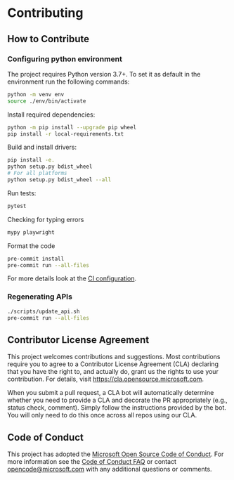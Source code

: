 # Contributing

## How to Contribute

### Configuring python environment

The project requires Python version 3.7+. To set it as default in the environment run the following commands:

```sh
python -m venv env
source ./env/bin/activate
```

Install required dependencies:

```sh
python -m pip install --upgrade pip wheel
pip install -r local-requirements.txt
```

Build and install drivers:

```sh
pip install -e.
python setup.py bdist_wheel
# For all platforms
python setup.py bdist_wheel --all

```

Run tests:

```sh
pytest
```

Checking for typing errors

```sh
mypy playwright
```

Format the code

```sh
pre-commit install
pre-commit run --all-files
```

For more details look at the [CI configuration](./blob/master/.github/workflows/ci.yml).

### Regenerating APIs

```bash
./scripts/update_api.sh
pre-commit run --all-files
```

## Contributor License Agreement

This project welcomes contributions and suggestions. Most contributions require you to agree to a
Contributor License Agreement (CLA) declaring that you have the right to, and actually do, grant us
the rights to use your contribution. For details, visit https://cla.opensource.microsoft.com.

When you submit a pull request, a CLA bot will automatically determine whether you need to provide
a CLA and decorate the PR appropriately (e.g., status check, comment). Simply follow the instructions
provided by the bot. You will only need to do this once across all repos using our CLA.

## Code of Conduct

This project has adopted the [Microsoft Open Source Code of Conduct](https://opensource.microsoft.com/codeofconduct/).
For more information see the [Code of Conduct FAQ](https://opensource.microsoft.com/codeofconduct/faq/) or
contact [opencode@microsoft.com](mailto:opencode@microsoft.com) with any additional questions or comments.
